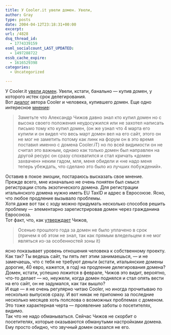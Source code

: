 ```yaml
---
title: У Cooler.it увели домен. Увели,
author: Gray
type: posts
date: 2004-04-12T23:18:31+00:00
excerpt:
url: /4828
dsq_thread_id:
  - 1774339159
esml_socialcount_LAST_UPDATED:
  - 1497288722
essb_cache_expire:
  - 1616529398
categories:
  - Uncategorized

---
```








У Cooler.it <a href="http://www.internet.ru/index.php?itemid=9254" target="_blank">увели домен</a>. Увели, кстати, банально &#8212; купив домен, у которого истек срок делегирования.  
Вот <a href="http://www.ruforum.net/?act=ST&#038;f=36&#038;t=15019&#038;st=0&#038;#entry242701" target="_blank">диалог</a> автора Cooler и человека, купившего домен. Еще одно интересное <a href="http://www.soft-forum.ru/forum/showpost.php?p=133282&#038;postcount=5" target="_blank">мнение</a>:

> Заметьте что Александр Чижов давно знал кто купил домен но с высока своего положения неудосужился или не захотел написать письмо тому кто купил домен, (он же узнал что 4 марта его купили и он видел что весь март домен вел на его сайт, этого он не мог не заметить потому как линк на форум он в это время поставил именно с домена Cooler.iT) но по всей видимости он не считал это важным, однако как только домен был направлен на другой ресурс он сразу спохватился и стал кричать &#171;домен захвачен&#187; неким гадом, мля, меня обидели и &#171;не надо меня теперь убеждать, что сделано это было из лучших побуждений&#187;.

Оставив в покое эмоции, постараюсь высказать свое мнение.  
Прежде всего, мне изначально не очень понятен был смысл регистрации столь экзотического домена. Для регистрации итальянского домена нужно иметь EU TaxID и адрес в Евросоюзе. Ясно, что любое продление вызывало проблемы.  
Хотя даже вот так с ходу можно придумать несколько способов решить проблему &#8212; элементарно зарегистрировав домен через гражданина Евросоюза.  
Тот факт, что, как <a href="http://cooler.irk.ru/cl070404.html" target="_blank">утверждает</a> Чижов,

> Осенью прошлого года за домен не было уплачено в срок (причем я об этом не знал, так как прямым вледельцем я не мог являться из-за особенностей зоны it)

ясно показывает уровень отношения человека к собственному проекту. Как так? Ты ведешь сайт, ты пять лет этим занимаешься, &#8212; и не замечаешь, что с тебя не требуют деньги (кстати, итальянские домены дорогие, 40 евро, кажется, в год) на продление делегирования домена?  
Домен, кстати, успешно ложится в феврале, Чижов это видит, вероятно, что-то делает &#8212; но, неужели, когда домен поднялся и стал опять вести на его сайт, он не задумался, как так вышло?  
И еще &#8212; я не очень регулярно читаю Cooler, но иногда прочитываю по несколько выпусков сразу. И вот никак не припомню за последние несколько месяцев хоть полслова о возможных проблемах с доменом. Это тоже характерная черта &#8212; проявление заботы о посетителях, видимо.  
Так что не надо обманываться. Сейчас Чижов не скорбит о посетителях, которые оказываются обманутыми настройками домена. Ему просто обидно, что звучный домен оказался не его.
